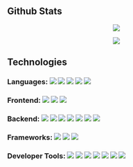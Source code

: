<div>
  <h2>Github Stats</h2>
   <p align="center"><img src="https://github-readme-stats.vercel.app/api?username=ahonore42&count_private=true&include_all_commits=true&show_icons=true&theme=onedark" /></p>
   <p align="center"><img src="https://github-readme-stats.vercel.app/api/top-langs/?username=ahonore42&layout=compact&theme=onedark" /></p>
</div>

<div>
  <h2>Technologies</h2>
  <h3>Languages: 
  <img src="https://img.shields.io/badge/-HTML5-E34F26?style=flat-square&logo=html5&logoColor=white" />
  <img src="https://img.shields.io/badge/-CSS3-1572B6?style=flat-square&logo=css3" />
  <img src="https://img.shields.io/badge/-JavaScript-black?style=flat-square&logo=javascript" />
  <img src="https://img.shields.io/badge/-Python3-black?style=flat-square&logo=Python" />
  <img src="https://img.shields.io/badge/-TypeScript-007ACC?style=flat-square&logo=typescript" />
  </h3>
  <h3>Frontend: 
  <img src="https://img.shields.io/badge/-ReactJS-black?style=flat-square&logo=react" />
  <img src="https://img.shields.io/badge/-Bootstrap-563D7C?style=flat-square&logo=bootstrap" />
  <img src="https://img.shields.io/badge/-Material_UI-0081CB?style=flat-square&logo=material-ui" />
  </h3>
  <h3>Backend: 
  <img src="https://img.shields.io/badge/-NodeJS-black?style=flat-square&logo=Node.js" />
  <img src="https://img.shields.io/badge/-PostgreSQL-336791?style=flat-square&logo=postgresql" />
  <img src="https://img.shields.io/badge/-MongoDB-black?style=flat-square&logo=mongodb" />
  <img src="https://img.shields.io/badge/-GraphQL-E10098?style=flat-square&logo=graphql" />
  <img src="https://img.shields.io/badge/-Apollo%20GraphQL-311C87?style=flat-square&logo=apollo-graphql" />
  <img src="https://img.shields.io/badge/Amazon%20AWS-232F3E?style=flat-square&logo=amazon-aws" />
  <img src="https://img.shields.io/badge/JWT-000000?style=flat-square&logo=json-web-tokens" />
  </h3>
  <h3>Frameworks: 
  <img src="https://img.shields.io/badge/-NextJS-black?style=flat-square&logo=next.js" />
  <img src="https://img.shields.io/badge/-Django-darkgreen?style=flat-square&logo=django" />
  <img src="https://img.shields.io/badge/-Flask-black?style=flat-square&logo=flask" />
  </h3>
  <h3>Developer Tools: 
  <img src="https://img.shields.io/badge/-Jupyter-black?style=flat-square&logo=jupyter" />
  <img src="https://img.shields.io/badge/-Git-black?style=flat-square&logo=git" />
  <img src="https://img.shields.io/badge/-GitHub-181717?style=flat-square&logo=github" />
  <img src="https://img.shields.io/badge/-Heroku-430098?style=flat-square&logo=heroku" />
  <img src="https://img.shields.io/badge/-VS_Code-007ACC?style=flat-square&logo=visual-studio-code" />
  <img src="https://img.shields.io/badge/-GIMP-5C5543?style=flat-square&logo=gimp" />
  <img src="https://img.shields.io/badge/-Insomnia-5849BE?style=flat-square&logo=insomnia" />
  </h3>
</div>





<!--
**ahonore42/ahonore42** is a ✨ _special_ ✨ repository because its `README.md` (this file) appears on your GitHub profile.

Here are some ideas to get you started:

- 🔭 I’m currently working on ...
- 🌱 I’m currently learning ...
- 👯 I’m looking to collaborate on ...
- 🤔 I’m looking for help with ...
- 💬 Ask me about ...
- 📫 How to reach me: ...
- 😄 Pronouns: ...
- ⚡ Fun fact: ...
-->

